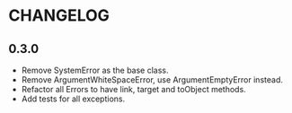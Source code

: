 # CHANGELOG

## 0.3.0

- Remove SystemError as the base class.
- Remove ArgumentWhiteSpaceError, use ArgumentEmptyError instead.
- Refactor all Errors to have link, target and toObject methods.
- Add tests for all exceptions.